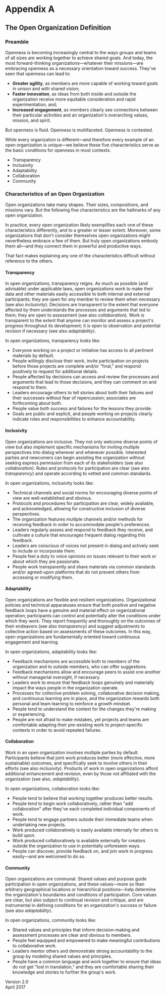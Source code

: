 # Appendix A

## The Open Organization Definition

### Preamble
Openness is becoming increasingly central to the ways groups and teams of all sizes are working together to achieve shared goals. And today, the most forward-thinking organizations—whatever their missions—are embracing openness as a necessary orientation toward success. They've seen that openness can lead to:

- **Greater agility**, as members are more capable of working toward goals in unison and with shared vision;
- **Faster innovation**, as ideas from both inside and outside the organization receive more equitable consideration and rapid experimentation, and;
- **Increased engagement**, as members clearly see connections between their particular activities and an organization's overarching values, mission, and spirit.

But openness is fluid. Openness is multifaceted. Openness is contested.

While every organization is different—and therefore every example of an open organization is unique—we believe these five characteristics serve as the basic conditions for openness in most contexts:

- Transparency
- Inclusivity
- Adaptability
- Collaboration
- Community

### Characteristics of an Open Organization
Open organizations take many shapes. Their sizes, compositions, and missions vary. But the following five characteristics are the hallmarks of any open organization.

In practice, every open organization likely exemplifies each one of these characteristics differently, and to a greater or lesser extent. Moreover, some organizations that don't consider themselves open organizations might nevertheless embrace a few of them. But truly open organizations embody them all—and they connect them in powerful and productive ways.

That fact makes explaining any one of the characteristics difficult without reference to the others.

#### Transparency
In open organizations, transparency reigns. As much as possible (and advisable) under applicable laws, open organizations work to make their data and other materials easily accessible to both internal and external participants; they are open for any member to review them when necessary (see also *inclusivity*). Decisions are transparent to the extent that everyone affected by them understands the processes and arguments that led to them; they are open to assessment (see also *collaboration*). Work is transparent to the extent that anyone can monitor and assess a project's progress throughout its development; it is open to observation and potential revision if necessary (see also *adaptability*).

In open organizations, transparency looks like:

- Everyone working on a project or initiative has access to all pertinent materials by default.
- People willingly disclose their work, invite participation on projects before those projects are complete and/or "final," and respond positively to request for additional details.
- People affected by decisions can access and review the processes and arguments that lead to those decisions, and they can comment on and respond to them.
- Leaders encourage others to tell stories about both their failures and their successes without fear of repercussion; associates are forthcoming about both.
- People value both success and failures for the lessons they provide.
- Goals are public and explicit, and people working on projects clearly indicate roles and responsibilities to enhance accountability.

#### Inclusivity
Open organizations are inclusive. They not only welcome diverse points of view but also implement specific mechanisms for inviting multiple perspectives into dialog wherever and whenever possible. Interested parties and newcomers can begin assisting the organization without seeking express permission from each of its stakeholders (see also *collaboration*). Rules and protocols for participation are clear (see also *transparency*) and operate according to vetted and common standards.

In open organizations, inclusivity looks like:

- Technical channels and social norms for encouraging diverse points of view are well-established and obvious.
- Protocols and procedures for participation are clear, widely available, and acknowledged, allowing for constructive inclusion of diverse perspectives.
- The organization features multiple channels and/or methods for receiving feedback in order to accommodate people's preferences.
- Leaders regularly assess and respond to feedback they receive, and cultivate a culture that encourages frequent dialog regarding this feedback.
- Leaders are conscious of voices not present in dialog and actively seek to include or incorporate them.
- People feel a duty to voice opinions on issues relevant to their work or about which they are passionate.
- People work transparently and share materials via common standards and/or agreed-upon platforms that do not prevent others from accessing or modifying them.

#### Adaptability
Open organizations are flexible and resilient organizations. Organizational policies and technical apparatuses ensure that both positive and negative feedback loops have a genuine and material effect on organizational operation; participants can control and potentially alter the conditions under which they work. They report frequently and thoroughly on the outcomes of their endeavors (see also *transparency*) and suggest adjustments to collective action based on assessments of these outcomes. In this way, open organizations are fundamentally oriented toward continuous engagement and learning.

In open organizations, adaptability looks like:

- Feedback mechanisms are accessible both to members of the organization and to outside members, who can offer suggestions.
- Feedback mechanisms allow and encourage peers to assist one another without managerial oversight, if necessary.
- Leaders work to ensure that feedback loops genuinely and materially impact the ways people in the organization operate.
- Processes for collective problem solving, collaborative decision making, and continuous learning are in place, and the organization rewards both personal and team learning to reinforce a growth mindset.
- People tend to understand the context for the changes they're making or experiencing.
- People are not afraid to make mistakes, yet projects and teams are comfortable adapting their pre-existing work to project-specific contexts in order to avoid repeated failures.

#### Collaboration
Work in an open organization involves multiple parties by default. Participants believe that joint work produces better (more effective, more sustainable) outcomes, and specifically seek to involve others in their efforts (see also *inclusivity*). Products of work in open organizations afford additional enhancement and revision, even by those not affiliated with the organization (see also, *adaptability*).

In open organizations, collaboration looks like:

- People tend to believe that working together produces better results.
- People tend to begin work collaboratively, rather than "add collaboration" after they've each completed individual components of work.
- People tend to engage partners outside their immediate teams when undertaking new projects.
- Work produced collaboratively is easily available internally for others to build upon.
- Work produced collaboratively is available externally for creators outside the organization to use in potentially unforeseen ways.
- People can discover, provide feedback on, and join work in progress easily—and are welcomed to do so.

#### Community
Open organizations are communal. Shared values and purpose guide participation in open organizations, and these values—more so than arbitrary geographical locations or hierarchical positions—help determine the organization's boundaries and conditions of participation. Core values are clear, but also subject to continual revision and critique, and are instrumental in defining conditions for an organization's success or failure (see also *adaptability*).

In open organizations, community looks like:

- Shared values and principles that inform decision-making and assessment processes are clear and obvious to members.
- People feel equipped and empowered to make meaningful contributions to collaborative work.
- Leaders mentor others and demonstrate strong accountability to the group by modeling shared values and principles.
- People have a common language and work together to ensure that ideas do not get "lost in translation," and they are comfortable sharing their knowledge and stories to further the group's work.


Version 2.0  
April 2017
